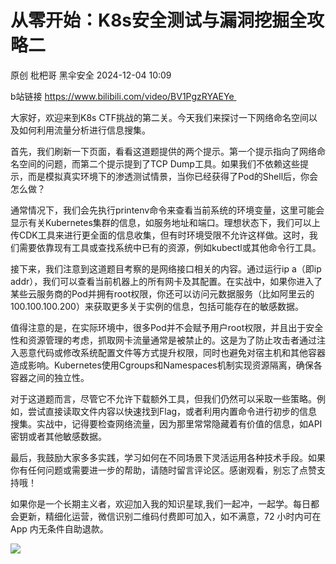 #  从零开始：K8s安全测试与漏洞挖掘全攻略二   
原创 枇杷哥  黑伞安全   2024-12-04 10:09  
  
b站链接 https://www.bilibili.com/video/BV1PgzRYAEYe   
  
大家好，欢迎来到K8s CTF挑战的第二关。今天我们来探讨一下网络命名空间以及如何利用流量分析进行信息搜集。  
  
首先，我们刷新一下页面，看看这道题提供的两个提示。第一个提示指向了网络命名空间的问题，而第二个提示提到了TCP Dump工具。如果我们不依赖这些提示，而是模拟真实环境下的渗透测试情景，当你已经获得了Pod的Shell后，你会怎么做？  
  
通常情况下，我们会先执行printenv命令来查看当前系统的环境变量，这里可能会显示有关Kubernetes集群的信息，如服务地址和端口。理想状态下，我们可以上传CDK工具来进行更全面的信息收集，但有时环境受限不允许这样做。这时，我们需要依靠现有工具或查找系统中已有的资源，例如kubectl或其他命令行工具。  
  
接下来，我们注意到这道题目考察的是网络接口相关的内容。通过运行ip a（即ip addr），我们可以查看当前机器上的所有网卡及其配置。在实战中，如果你进入了某些云服务商的Pod并拥有root权限，你还可以访问元数据服务（比如阿里云的100.100.100.200）来获取更多关于实例的信息，包括可能存在的敏感数据。  
  
值得注意的是，在实际环境中，很多Pod并不会赋予用户root权限，并且出于安全性和资源管理的考虑，抓取网卡流量通常是被禁止的。这是为了防止攻击者通过注入恶意代码或修改系统配置文件等方式提升权限，同时也避免对宿主机和其他容器造成影响。Kubernetes使用Cgroups和Namespaces机制实现资源隔离，确保各容器之间的独立性。  
  
对于这道题而言，尽管它不允许下载额外工具，但我们仍然可以采取一些策略。例如，尝试直接读取文件内容以快速找到Flag，或者利用内置命令进行初步的信息搜集。实战中，记得要检查网络流量，因为那里常常隐藏着有价值的信息，如API密钥或者其他敏感数据。  
  
最后，我鼓励大家多多实践，学习如何在不同场景下灵活运用各种技术手段。如果你有任何问题或需要进一步的帮助，请随时留言评论区。感谢观看，别忘了点赞支持哦！  
  
  
如果你是一个长期主义者，欢迎加入我的知识星球,我们一起冲，一起学。每日都会更新，精细化运营，微信识别二维码付费即可加入，如不满意，72 小时内可在 App 内无条件自助退款。  
  
![](https://mmbiz.qpic.cn/mmbiz_png/ZS0VQrDMfGpP42WfBo5hTxoaTEtBuXQeLUWtmGfA1ic3HbXgu686nVcRvSeiaVWmboVVkiaM9MrVY19LZ9x3e6low/640?wx_fmt=other&from=appmsg&tp=webp&wxfrom=5&wx_lazy=1&wx_co=1 "")  
  
  

